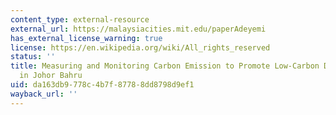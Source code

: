 ```yaml
---
content_type: external-resource
external_url: https://malaysiacities.mit.edu/paperAdeyemi
has_external_license_warning: true
license: https://en.wikipedia.org/wiki/All_rights_reserved
status: ''
title: Measuring and Monitoring Carbon Emission to Promote Low-Carbon Development
  in Johor Bahru
uid: da163db9-778c-4b7f-8778-8dd8798d9ef1
wayback_url: ''
---
```

